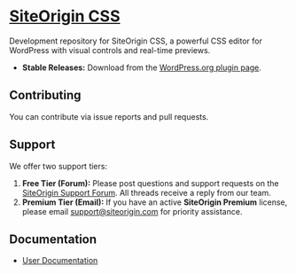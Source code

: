 # [SiteOrigin CSS](https://siteorigin.com/css/)

Development repository for SiteOrigin CSS, a powerful CSS editor for WordPress with visual controls and real-time previews.

* **Stable Releases:** Download from the [WordPress.org plugin page](https://wordpress.org/plugins/so-css/).

## Contributing

You can contribute via issue reports and pull requests.

## Support

We offer two support tiers:

1.  **Free Tier (Forum):** Please post questions and support requests on the [SiteOrigin Support Forum](https://siteorigin.com/thread/). All threads receive a reply from our team.
2.  **Premium Tier (Email):** If you have an active **SiteOrigin Premium** license, please email [support@siteorigin.com](mailto:support@siteorigin.com) for priority assistance.

## Documentation

* [User Documentation](https://siteorigin.com/css/getting-started/)
